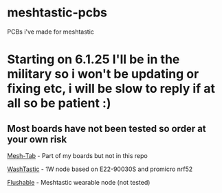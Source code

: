 # meshtastic-pcbs
PCBs i've made for meshtastic

# Starting on 6.1.25 I'll be in the military so i won't be updating or fixing etc, i will be slow to reply if at all so be patient :)


## Most boards have not been tested so order at your own risk

[Mesh-Tab](https://github.com/valzzu/Mesh-Tab) - Part of my boards but not in this repo 

[WashTastic](/WashTastic) - 1W node based on E22-90030S and promicro nrf52

[Flushable](/Flushable) - Meshtastic wearable node (not tested)
